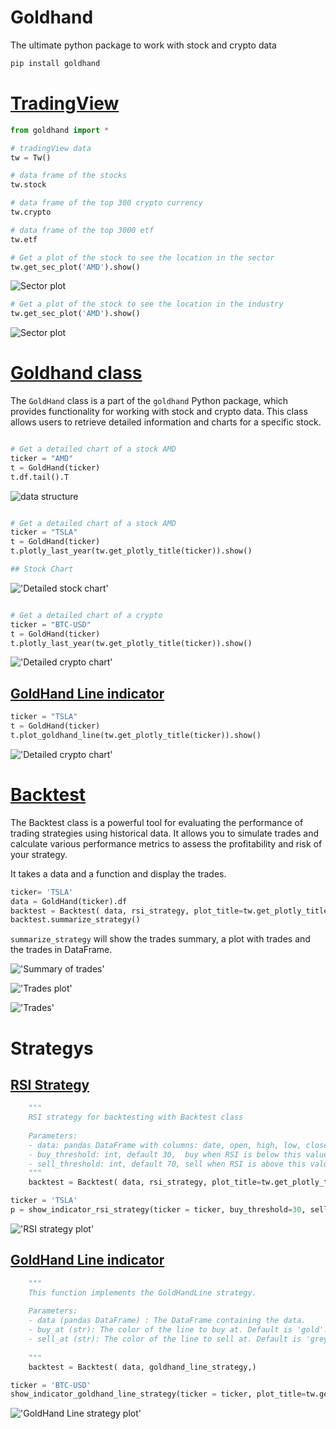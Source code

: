 
# Goldhand
The ultimate python package to work with stock and crypto data

```bash
pip install goldhand
```


# [TradingView]((https://github.com/misrori/goldhand/tw.py))


```python
from goldhand import *

# tradingView data
tw = Tw()

# data frame of the stocks 
tw.stock

# data frame of the top 300 crypto currency
tw.crypto

# data frame of the top 3000 etf
tw.etf

```

```python
# Get a plot of the stock to see the location in the sector 
tw.get_sec_plot('AMD').show()

```
![Sector plot](https://github.com/misrori/goldhand/blob/main/img/sec_plot.png?raw=true "Sector location of FDS")


```python
# Get a plot of the stock to see the location in the industry 
tw.get_sec_plot('AMD').show()

```
![Sector plot](https://github.com/misrori/goldhand/blob/main/img/ind_plot.png?raw=true  "Sector location of FDS")



# [Goldhand class]((https://github.com/misrori/goldhand/stock.py))

The `GoldHand` class is a part of the `goldhand` Python package, which provides functionality for working with stock and crypto data. This class allows users to retrieve detailed information and charts for a specific stock.



```python

# Get a detailed chart of a stock AMD
ticker = "AMD"
t = GoldHand(ticker)
t.df.tail().T
```
![data structure](https://github.com/misrori/goldhand/blob/main/img/df_structure.png?raw=true "data structure")


```python

# Get a detailed chart of a stock AMD
ticker = "TSLA"
t = GoldHand(ticker)
t.plotly_last_year(tw.get_plotly_title(ticker)).show()

## Stock Chart

```
!['Detailed stock chart'](https://github.com/misrori/goldhand/blob/main/img/stock_plot.png?raw=true  "Stock plot")

```python

# Get a detailed chart of a crypto
ticker = "BTC-USD"
t = GoldHand(ticker)
t.plotly_last_year(tw.get_plotly_title(ticker)).show()


```
!['Detailed crypto chart'](https://github.com/misrori/goldhand/blob/main/img/crypto_plot.png?raw=true  "crypto plot")


## [GoldHand Line indicator](https://gist.github.com/misrori/ae77642c31fb1a973c7627cc077a1df2) 


```python
ticker = "TSLA"
t = GoldHand(ticker)
t.plot_goldhand_line(tw.get_plotly_title(ticker)).show()

```
!['Detailed crypto chart'](https://github.com/misrori/goldhand/blob/main/img/goldhand_line_plot.png?raw=true  "crypto plot")



# [Backtest](https://github.com/misrori/goldhand/backtest.py)

The Backtest class is a powerful tool for evaluating the performance of trading strategies using historical data. It allows you to simulate trades and calculate various performance metrics to assess the profitability and risk of your strategy.

It takes a data and a function and display the trades. 



```python
ticker= 'TSLA'
data = GoldHand(ticker).df
backtest = Backtest( data, rsi_strategy, plot_title=tw.get_plotly_title(ticker),  buy_threshold=30, sell_threshold=70)
backtest.summarize_strategy()

```
`summarize_strategy`  will  show the trades summary, a plot with trades and the trades in DataFrame.


!['Summary of trades'](https://github.com/misrori/goldhand/blob/main/img/tradesdf.png?raw=true  "summary of trades")

!['Trades plot'](https://github.com/misrori/goldhand/blob/main/img/backtest_plot.png?raw=true  "trades plot")

!['Trades'](https://github.com/misrori/goldhand/blob/main/img/trades_summary.png?raw=true  "trades df")


# Strategys

## [RSI Strategy](https://github.com/misrori/goldhand/strategy_rsi.py)

```python
    """
    RSI strategy for backtesting with Backtest class
    
    Parameters:
    - data: pandas DataFrame with columns: date, open, high, low, close, volume and rsi
    - buy_threshold: int, default 30,  buy when RSI is below this value
    - sell_threshold: int, default 70, sell when RSI is above this value
    """
    backtest = Backtest( data, rsi_strategy, plot_title=tw.get_plotly_title(ticker),  buy_threshold=30, sell_threshold=70)

```


```python
ticker = 'TSLA'
p = show_indicator_rsi_strategy(ticker = ticker, buy_threshold=30, sell_threshold=70, plot_title=tw.get_plotly_title(ticker), add_strategy_summary=True)
```
!['RSI strategy plot'](https://github.com/misrori/goldhand/blob/main/img/rsi_strategy_plot.png?raw=true  "RSI Strategy plot")

## [GoldHand Line indicator](https://github.com/misrori/goldhand/strategy_goldhand_line.py) 

```python
    """
    This function implements the GoldHandLine strategy.
    
    Parameters:
    - data (pandas DataFrame) : The DataFrame containing the data.
    - buy_at (str): The color of the line to buy at. Default is 'gold'.
    - sell_at (str): The color of the line to sell at. Default is 'grey'.
    
    """
    backtest = Backtest( data, goldhand_line_strategy,)

```

```python
ticker = 'BTC-USD'
show_indicator_goldhand_line_strategy(ticker = ticker, plot_title=tw.get_plotly_title(ticker), buy_at='gold', sell_at='blue',  add_strategy_summary=True)
```
!['GoldHand Line strategy plot'](https://github.com/misrori/goldhand/blob/main/img/goldhand_line_strategy_plot.png?raw=true  "GoldHand Line Strategy plot")



